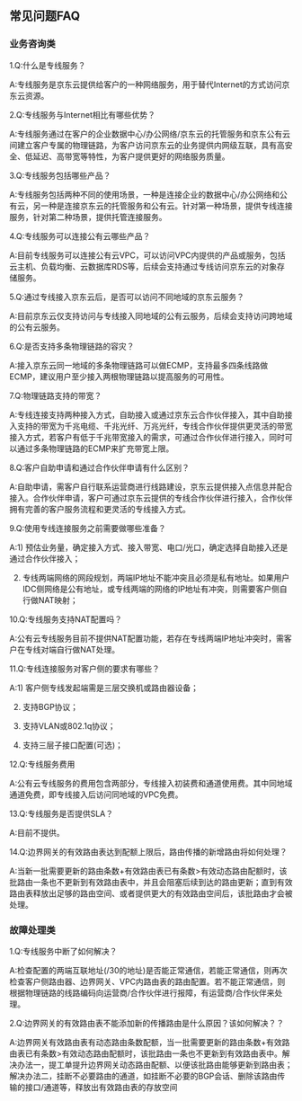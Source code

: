 ## 常见问题FAQ

### **业务咨询类**

1.Q:什么是专线服务？</br>

A:专线服务是京东云提供给客户的一种网络服务，用于替代Internet的方式访问京东云资源。</br>

2.Q:专线服务与Internet相比有哪些优势？</br>

A:专线服务通过在客户的企业数据中心/办公网络/京东云的托管服务和京东公有云间建立客户专属的物理链路，为客户访问京东云的业务提供内网级互联，具有高安全、低延迟、高带宽等特性，为客户提供更好的网络服务质量。</br>

3.Q:专线服务包括哪些产品？</br>

A:专线服务包括两种不同的使用场景，一种是连接企业的数据中心/办公网络和公有云，另一种是连接京东云的托管服务和公有云。针对第一种场景，提供专线连接服务，针对第二种场景，提供托管连接服务。</br>

4.Q:专线服务可以连接公有云哪些产品？</br>

A:目前专线服务可以连接公有云VPC，可以访问VPC内提供的产品或服务，包括云主机、负载均衡、云数据库RDS等，后续会支持通过专线访问京东云的对象存储服务。</br>

5.Q:通过专线接入京东云后，是否可以访问不同地域的京东云服务？</br>

A:目前京东云仅支持访问与专线接入同地域的公有云服务，后续会支持访问跨地域的公有云服务。</br>

6.Q:是否支持多条物理链路的容灾？</br>

A:接入京东云同一地域的多条物理链路可以做ECMP，支持最多四条线路做ECMP，建议用户至少接入两根物理链路以提高服务的可用性。</br>

7.Q:物理链路支持的带宽？</br>

A:专线连接支持两种接入方式，自助接入或通过京东云合作伙伴接入，其中自助接入支持的带宽为千兆电缆、千兆光纤、万兆光纤，专线合作伙伴提供更灵活的带宽接入方式，若客户有低于千兆带宽接入的需求，可通过合作伙伴进行接入，同时可以通过多条物理链路的ECMP来扩充带宽上限。</br>

8.Q:客户自助申请和通过合作伙伴申请有什么区别？</br>

A:自助申请，需客户自行联系运营商进行线路建设，京东云提供接入点信息并配合接入。合作伙伴申请，客户可通过京东云提供的专线合作伙伴进行接入，合作伙伴拥有完善的客户服务流程和更灵活的专线接入方式。</br>

9.Q:使用专线连接服务之前需要做哪些准备？</br>

A:1)  预估业务量，确定接入方式、接入带宽、电口/光口，确定选择自助接入还是通过合作伙伴接入；</br>

2)  专线两端网络的网段规划，两端IP地址不能冲突且必须是私有地址。如果用户IDC侧网络是公有地址，或专线两端的网络的IP地址有冲突，则需要客户侧自行做NAT映射；</br>

10.Q:专线服务支持NAT配置吗？</br>

A:公有云专线服务目前不提供NAT配置功能，若存在专线两端IP地址冲突时，需客户在专线对端自行做NAT处理。</br>

11.Q:专线连接服务对客户侧的要求有哪些？</br>

A:1)  客户侧专线发起端需是三层交换机或路由器设备；</br>

2)  支持BGP协议；</br>

3)  支持VLAN或802.1q协议；</br>

4)  支持三层子接口配置(可选)；</br>

12.Q:专线服务费用</br>

A:公有云专线服务的费用包含两部分，专线接入初装费和通道使用费。其中同地域通道免费，即专线接入后访问同地域的VPC免费。</br>

13.Q:专线服务是否提供SLA？</br>

A:目前不提供。</br>

14.Q:边界网关的有效路由表达到配额上限后，路由传播的新增路由将如何处理？</br>

A:当新一批需要更新的路由条数+有效路由表已有条数>有效动态路由配额时，该批路由一条也不更新到有效路由表中，并且会阻塞后续到达的路由更新；直到有效路由表释放出足够的路由空间、或者提供更大的有效路由空间后，该批路由才会被处理。</br>
 
 

### **故障处理类**

1.Q:专线服务中断了如何解决？</br>

A:检查配置的两端互联地址(/30的地址)是否能正常通信，若能正常通信，则再次检查客户侧路由器、边界网关、VPC内路由表的路由配置。若不能正常通信，则根据物理链路的线路编码向运营商/合作伙伴进行报障，有运营商/合作伙伴来处理。</br>

2.Q:边界网关的有效路由表不能添加新的传播路由是什么原因？该如何解决？？</br>

A:边界网关有效路由表有动态路由条数配额，当一批需要更新的路由条数+有效路由表已有条数>有效动态路由配额时，该批路由一条也不更新到有效路由表中。解决办法一，提工单提升边界网关动态路由配额、以便该批路由能够更新到路由表；解决办法二，挂断不必要路由的通道，如挂断不必要的BGP会话、删除该路由传输的接口/通道等，释放出有效路由表的存放空间</br>

